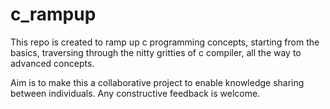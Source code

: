 # c_rampup

This repo is created to ramp up c programming concepts, starting from the basics, traversing through the nitty gritties of c compiler, all the way to advanced concepts.

Aim is to make this a collaborative project to enable knowledge sharing between individuals. Any constructive feedback is welcome.
